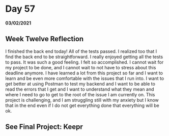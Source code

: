 # Day 57
__03/02/2021__

## Week Twelve Reflection

I finished the back end today! All of the tests passed. I realized too that I find the back end to be straightforward. I really enjoyed getting all the tests to pass. It was such a good feeling. I felt so accomplished. I cannot wait for my project to be done, and I cannot wait to not have to stress about this deadline anymore. I have learned a lot from this project so far and I want to learn and be even more comfortable with the issues that I run into. I want to get better at using Postman to test my backend and I want to be able to read the errors that I get and I want to understand what they mean and where I need to go to get to the root of the issue I am currently on.
This project is challenging, and I am struggling still with my anxiety but I know that in the end even if I do not get everything done that everything will be ok.


## See Final Project: Keepr